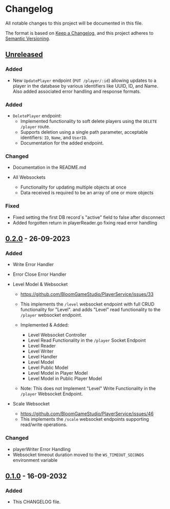 # Changelog

All notable changes to this project will be documented in this file.

The format is based on [Keep a Changelog](https://keepachangelog.com/en/1.0.0/),
and this project adheres to [Semantic Versioning](https://semver.org/spec/v2.0.0.html).

## [Unreleased]

### Added

- New `UpdatePlayer` endpoint (`PUT /player/:id`) allowing updates to a player in the database by various identifiers like UUID, ID, and Name. Also added associated error handling and response formats.

### Added

- `DeletePlayer` endpoint:
  - Implemented functionality to soft delete players using the `DELETE /player` route.
  - Supports deletion using a single path parameter, acceptable identifiers: `ID`, `Name`, and `UserID`.
  - Documentation for the added endpoint.
  
### Changed

- Documentation in the README.md

- All Websockets
  - Functionality for updating multiple objects at once
  - Data received is required to be an array of one or more objects

### Fixed

- Fixed setting the first DB record`s "active" field to false after disconnect
- Added forgotten return in playerReader.go fixing read error handling

## [0.2.0] - 26-09-2023

### Added

- Write Error Handler
- Error Close Error Handler

- Level Model & Websocket

  - https://github.com/BloomGameStudio/PlayerService/issues/33
  - This implements the `/level` websocket endpoint with full CRUD functionality for "Level".
    and adds "Level" read functionality to the `/player` websocket endpoint.

  - Implemented & Added:

    - Level Websocket Controller
    - Level Read Functionality in the `/player` Socket Endpoint
    - Level Reader
    - Level Writer
    - Level Handler
    - Level Model
    - Level Public Model
    - Level Model in Player Model
    - Level Model in Public Player Model

  - Note: This does not Implement "Level" Write Functionality in the `/player` Websocket Endpoint.

- Scale Websocket
  - https://github.com/BloomGameStudio/PlayerService/issues/46
  - This implements the `/scale` websocket endpoints supporting read/write operations.

### Changed

- playerWriter Error Handling
- Websocket timeout duration moved to the `WS_TIMEOUT_SECONDS` environment variable

## [0.1.0] - 16-09-2032

### Added

- This CHANGELOG file.

[unreleased]: https://github.com/BloomGameStudio/PlayerService/compare/staging...dev
[0.2.0]: https://github.com/BloomGameStudio/PlayerService/releases/tag/0.2.0
[0.1.0]: https://github.com/BloomGameStudio/PlayerService/releases/tag/0.1.0
